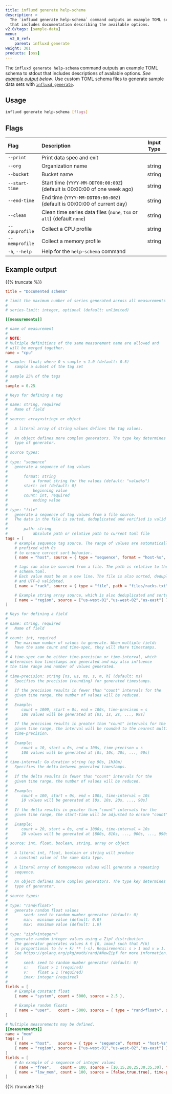 ```yaml
---
title: influxd generate help-schema
description: >
  The `influxd generate help-schema` command outputs an example TOML schema to stdout
  that includes documentation describing the available options.
v2.0/tags: [sample-data]
menu:
  v2_0_ref:
    parent: influxd generate
weight: 301
products: [oss]
---
```


The `influxd generate help-schema` command outputs an example TOML schema to stdout that includes
descriptions of available options. _See [example output](#example-output) below_.
Use custom TOML schema files to generate sample data sets with
[`influxd generate`](/v2.0/reference/cli/influxd/generate).

## Usage
```sh
influxd generate help-schema [flags]
```

## Flags
| Flag           | Description                                                               | Input Type |
|:----           |:-----------                                                               |:----------:|
| `--print`      | Print data spec and exit                                                  |            |
| `--org`        | Organization name                                                         | string     |
| `--bucket`     | Bucket name                                                               | string     |
| `--start-time` | Start time (`YYYY-MM-DDT00:00:00Z`) (default is 00:00:00 of one week ago) | string     |
| `--end-time`   | End time (`YYYY-MM-DDT00:00:00Z`) (default is 00:00:00 of current day)    | string     |
| `--clean`      | Clean time series data files (`none`, `tsm` or `all`) (default `none`)    | string     |
| `--cpuprofile` | Collect a CPU profile                                                     | string     |
| `--memprofile` | Collect a memory profile                                                  | string     |
| `-h`, `--help` | Help for the `help-schema` command                                        |            |

## Example output
{{% truncate %}}
```toml
title = "Documented schema"

# limit the maximum number of series generated across all measurements
#
# series-limit: integer, optional (default: unlimited)

[[measurements]]

# name of measurement
#
# NOTE:
# Multiple definitions of the same measurement name are allowed and
# will be merged together.
name = "cpu"

# sample: float; where 0 < sample ≤ 1.0 (default: 0.5)
#   sample a subset of the tag set
#
# sample 25% of the tags
#
sample = 0.25

# Keys for defining a tag
#
# name: string, required
#   Name of field
#
# source: array<string> or object
#
#   A literal array of string values defines the tag values.
#
#   An object defines more complex generators. The type key determines the
#   type of generator.
#
# source types:
#
# type: "sequence"
#   generate a sequence of tag values
#
#       format: string
#           a format string for the values (default: "value%s")
#       start: int (default: 0)
#           beginning value
#       count: int, required
#           ending value
#
# type: "file"
#   generate a sequence of tag values from a file source.
#   The data in the file is sorted, deduplicated and verified is valid UTF-8
#
#       path: string
#           absolute path or relative path to current toml file
tags = [
    # example sequence tag source. The range of values are automatically
    # prefixed with 0s
    # to ensure correct sort behavior.
    { name = "host", source = { type = "sequence", format = "host-%s", start = 0, count = 5 } },

    # tags can also be sourced from a file. The path is relative to the
    # schema.toml.
    # Each value must be on a new line. The file is also sorted, deduplicated
    # and UTF-8 validated.
    { name = "rack", source = { type = "file", path = "files/racks.txt" } },

    # Example string array source, which is also deduplicated and sorted
    { name = "region", source = ["us-west-01","us-west-02","us-east"] },
]

# Keys for defining a field
#
# name: string, required
#   Name of field
#
# count: int, required
#   The maximum number of values to generate. When multiple fields
#   have the same count and time-spec, they will share timestamps.
#
# A time-spec can be either time-precision or time-interval, which
# determines how timestamps are generated and may also influence
# the time range and number of values generated.
#
# time-precision: string [ns, us, ms, s, m, h] (default: ms)
#   Specifies the precision (rounding) for generated timestamps.
#
#   If the precision results in fewer than "count" intervals for the
#   given time range, the number of values will be reduced.
#
#   Example:
#      count = 1000, start = 0s, end = 100s, time-precison = s
#      100 values will be generated at [0s, 1s, 2s, ..., 99s]
#
#   If the precision results in greater than "count" intervals for the
#   given time range, the interval will be rounded to the nearest multiple of
#   time-precision.
#
#   Example:
#      count = 10, start = 0s, end = 100s, time-precison = s
#      100 values will be generated at [0s, 10s, 20s, ..., 90s]
#
# time-interval: Go duration string (eg 90s, 1h30m)
#   Specifies the delta between generated timestamps.
#
#   If the delta results in fewer than "count" intervals for the
#   given time range, the number of values will be reduced.
#
#   Example:
#      count = 100, start = 0s, end = 100s, time-interval = 10s
#      10 values will be generated at [0s, 10s, 20s, ..., 90s]
#
#   If the delta results in greater than "count" intervals for the
#   given time range, the start-time will be adjusted to ensure "count" values.
#
#   Example:
#      count = 20, start = 0s, end = 1000s, time-interval = 10s
#      20 values will be generated at [800s, 810s, ..., 900s, ..., 990s]
#
# source: int, float, boolean, string, array or object
#
#   A literal int, float, boolean or string will produce
#   a constant value of the same data type.
#
#   A literal array of homogeneous values will generate a repeating
#   sequence.
#
#   An object defines more complex generators. The type key determines the
#   type of generator.
#
# source types:
#
# type: "rand<float>"
#   generate random float values
#       seed: seed to random number generator (default: 0)
#       min:  minimum value (default: 0.0)
#       max:  maximum value (default: 1.0)
#
# type: "zipf<integer>"
#   generate random integer values using a Zipf distribution
#   The generator generates values k ∈ [0, imax] such that P(k)
#   is proportional to (v + k) ** (-s). Requirements: s > 1 and v ≥ 1.
#   See https://golang.org/pkg/math/rand/#NewZipf for more information.
#
#       seed: seed to random number generator (default: 0)
#       s:    float > 1 (required)
#       v:    float ≥ 1 (required)
#       imax: integer (required)
#
fields = [
    # Example constant float
    { name = "system", count = 5000, source = 2.5 },

    # Example random floats
    { name = "user",   count = 5000, source = { type = "rand<float>", seed = 10, min = 0.0, max = 1.0 } },
]

# Multiple measurements may be defined.
[[measurements]]
name = "mem"
tags = [
    { name = "host",   source = { type = "sequence", format = "host-%s", start = 0, count = 5 } },
    { name = "region", source = ["us-west-01","us-west-02","us-east"] },
]
fields = [
    # An example of a sequence of integer values
    { name = "free",    count = 100, source = [10,15,20,25,30,35,30], time-precision = "ms" },
    { name = "low_mem", count = 100, source = [false,true,true], time-precision = "ms" },
]
```
{{% /truncate %}}
